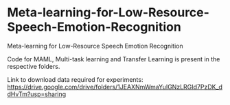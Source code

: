 # Meta-learning-for-Low-Resource-Speech-Emotion-Recognition
Meta-learning for Low-Resource Speech Emotion Recognition

Code for MAML, Multi-task learning and Transfer Learning is present in the respective folders.

Link to download data required for experiments: https://drive.google.com/drive/folders/1JEAXNmWmaYuIGNzLRGId7PzDK_ddHvTm?usp=sharing
